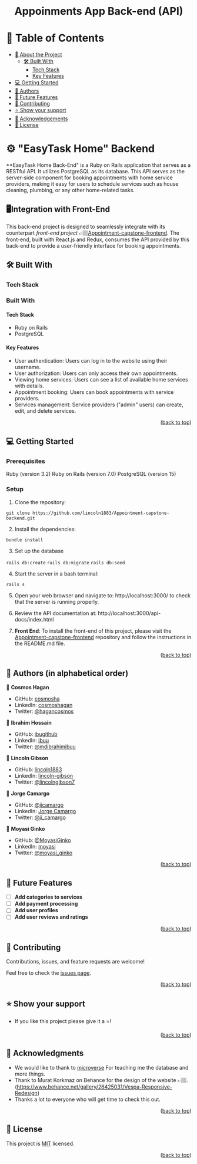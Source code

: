 <br>
<div align='center'>
	<h1>Appoinments App Back-end (API)</h1>
  </div>
<a name="readme-top"></a>

# 📗 Table of Contents
- [📖 About the Project](#about-project)
  - [🛠 Built With](#built-with)
    - [Tech Stack](#tech-stack)
    - [Key Features](#key-features)
- [💻 Getting Started](#getting-started)
- [👥 Authors](#authors)
- [🔭 Future Features](#future-features)
- [🤝 Contributing](#contributing)
- [⭐️ Show your support](#support)
- [🙏 Acknowledgements](#acknowledgements)
- [📝 License](#license)


# ⚙️ "EasyTask Home" Backend  <a name="about-project"></a>

**EasyTask Home Back-End" is a Ruby on Rails application that serves as a RESTful API. It utilizes PostgreSQL as its database.
This API serves as the server-side component for booking appointments with home service providers, making it easy for users to schedule services such as house cleaning, plumbing, or any other home-related tasks.

## 🖥️Integration with Front-End

This back-end project is designed to seamlessly integrate with its counterpart *front-end project* 👉🏽[Appointment-capstone-frontend](https://github.com/lincoln1883/Appointment-capstone-frontend). The front-end, built with React.js and Redux, consumes the API provided by this back-end to provide a user-friendly interface for booking appointments.
## 🛠 Built With <a name="built-with"></a>

### Tech Stack <a name="tech-stack"></a>
### Built With <a name="built-with"></a>

#### Tech Stack <a name="tech-stack"></a>

- Ruby on Rails
- PostgreSQL

#### Key Features <a name="key-features"></a>

- User authentication: Users can log in to the website using their username.
- User authorization: Users can only access their own appointments.
- Viewing home services: Users can see a list of available home services with details.
- Appointment booking: Users can book appointments with service providers.
- Services management: Service providers ("admin" users) can create, edit, and delete services.


<p align="right">(<a href="#readme-top">back to top</a>)</p>

<!-- GETTING STARTED -->

## 💻 Getting Started <a name="getting-started"></a>

### Prerequisites

Ruby (version 3.2)
Ruby on Rails (version 7.0)
PostgreSQL (version 15)


### Setup

1. Clone the repository:

`git clone https://github.com/lincoln1883/Appointment-capstone-backend.git`

2. Install the dependencies:

`bundle install`

3. Set up the database

`rails db:create`
`rails db:migrate`
`rails db:seed`

4. Start the server in a bash terminal:

`rails s`

5. Open your web browser and navigate to: http://localhost:3000/ to check that the server is running properly.

6. Review the API documentation at: http://localhost:3000/api-docs/index.html

7. **Front End**: To install the front-end of this project, please visit the [Appointment-capstone-frontend](https://github.com/lincoln1883/Appointment-capstone-frontend) repository and follow the instructions in the README.md file.

<p align="right">(<a href="#readme-top">back to top</a>)</p>

<!-- AUTHORS -->

## 👥 Authors (in alphabetical order)<a name="authors"></a>
>

👤 **Cosmos Hagan**
- GitHub: [cosmosha](https://github.com/Cosmosha)
- LinkedIn: [cosmoshagan](https://gh.linkedin.com/in/cosmoshagan)
- Twitter: [@hagancosmos](https://twitter.com/hagancosmos)

👤 **Ibrahim Hossain**
- GitHub: [ibugithub](https://github.com/ibugithub)
- LinkedIn: [ibuu](https://www.linkedin.com/in/ibuu/)
- Twitter: [@mdibrahimibuu](https://twitter.com/mdibrahimibuu)

👤 **Lincoln Gibson**
- GitHub: [lincoln1883](https://github.com/lincoln1883)
- LinkedIn: [lincoln-gibson](https://www.linkedin.com/in/lincoln-gibson)
- Twitter: [@lincolngibson7](https://twitter.com/lincolngibson7)

👤 **Jorge Camargo**
- GitHub: [@jicamargo](https://github.com/jicamargo)
- LinkedIn: [Jorge Camargo](https://www.linkedin.com/in/jorgecamargog/?locale=en_US)
- Twitter: [@ji_camargo](https://twitter.com/ji_camargo)

👤 **Moyasi Ginko**
- GitHub: [@MoyasiGinko](https://github.com/MoyasiGinko)
- LinkedIn: [moyasi](https://www.linkedin.com/in/moyasi/)
- Twitter: [@moyasi_ginko](https://twitter.com/moyasi_ginko)


<p align="right">(<a href="#readme-top">back to top</a>)</p>


<!-- FUTURE FEATURES -->
## 🔭 Future Features <a name="future-features"></a>

- [ ] **Add categories to services**
- [ ] **Add payment processing**
- [ ] **Add user profiles**
- [ ] **Add user reviews and ratings**

<p align="right">(<a href="#readme-top">back to top</a>)</p>

<!-- CONTRIBUTING -->

## 🤝 Contributing <a name="contributing"></a>

Contributions, issues, and feature requests are welcome!

Feel free to check the [issues page](https://github.com/lincoln1883/Appointment-capstone-backend/issues).

<p align="right">(<a href="#readme-top">back to top</a>)</p>

<!-- SUPPORT -->

## ⭐️ Show your support <a name="support"></a>

- If you like this project please give it a ⭐️!

<p align="right">(<a href="#readme-top">back to top</a>)</p>

<!-- ACKNOWLEDGEMENTS -->

## 🙏 Acknowledgments <a name="acknowledgements"></a>

- We would like to thank to [microverse](https://www.microverse.org/) For teaching me the database and more things.
- Thank to Murat Korkmaz on Behance for the design of the website 👉🏽.(https://www.behance.net/gallery/26425031/Vespa-Responsive-Redesign)
- Thanks a lot to everyone who will get time to check this out.


<p align="right">(<a href="#readme-top">back to top</a>)</p>

<!-- FAQ (optional) -->

<!-- LICENSE -->

## 📝 License <a name="license"></a>

This project is [MIT](./LICENSE) licensed.

<p align="right">(<a href="#readme-top">back to top</a>)</p>
